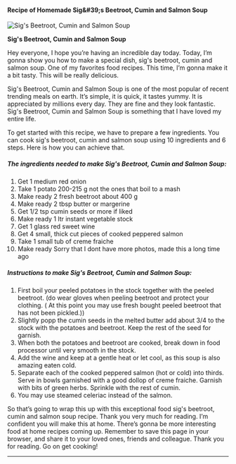             

#### Recipe of Homemade Sig&amp;#39;s Beetroot, Cumin and Salmon Soup

![Sig's Beetroot, Cumin and Salmon Soup](https://img-global.cpcdn.com/recipes/182d472478766bd1/751x532cq70/sigs-beetroot-cumin-and-salmon-soup-recipe-main-photo.jpg)

**Sig's Beetroot, Cumin and Salmon Soup**

Hey everyone, I hope you’re having an incredible day today. Today, I’m gonna show you how to make a special dish, sig's beetroot, cumin and salmon soup. One of my favorites food recipes. This time, I’m gonna make it a bit tasty. This will be really delicious.

Sig's Beetroot, Cumin and Salmon Soup is one of the most popular of recent trending meals on earth. It’s simple, it is quick, it tastes yummy. It is appreciated by millions every day. They are fine and they look fantastic. Sig's Beetroot, Cumin and Salmon Soup is something that I have loved my entire life.

To get started with this recipe, we have to prepare a few ingredients. You can cook sig's beetroot, cumin and salmon soup using 10 ingredients and 6 steps. Here is how you can achieve that.

##### The ingredients needed to make Sig's Beetroot, Cumin and Salmon Soup:

1.  Get 1 medium red onion
2.  Take 1 potato 200-215 g not the ones that boil to a mash
3.  Make ready 2 fresh beetroot about 400 g
4.  Make ready 2 tbsp butter or margerine
5.  Get 1/2 tsp cumin seeds or more if liked
6.  Make ready 1 ltr instant vegetable stock
7.  Get 1 glass red sweet wine
8.  Get 4 small, thick cut pieces of cooked peppered salmon
9.  Take 1 small tub of creme fraiche
10.  Make ready Sorry that I dont have more photos, made this a long time ago

##### Instructions to make Sig's Beetroot, Cumin and Salmon Soup:

1.  First boil your peeled potatoes in the stock together with the peeled beetroot. (do wear gloves when peeling beetroot and protect your clothing. ( At this point you may use fresh bought peeled beetroot that has not been pickled.))
2.  Slightly popp the cumin seeds in the melted butter add about 3/4 to the stock with the potatoes and beetroot. Keep the rest of the seed for garnish.
3.  When both the potatoes and beetroot are cooked, break down in food processor until very smooth in the stock.
4.  Add the wine and keep at a gentle heat or let cool, as this soup is also amazing eaten cold.
5.  Separate each of the cooked peppered salmon (hot or cold) into thirds. Serve in bowls garnished with a good dollop of creme fraiche. Garnish with bits of green herbs. Sprinkle with the rest of cumin.
6.  You may use steamed celeriac instead of the salmon.

So that’s going to wrap this up with this exceptional food sig's beetroot, cumin and salmon soup recipe. Thank you very much for reading. I’m confident you will make this at home. There’s gonna be more interesting food at home recipes coming up. Remember to save this page in your browser, and share it to your loved ones, friends and colleague. Thank you for reading. Go on get cooking!

* * *